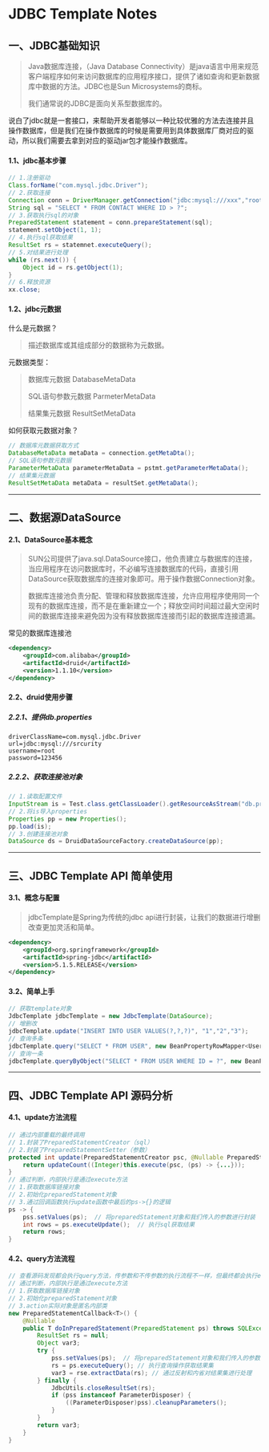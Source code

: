 # JDBC Template Notes

## 一、JDBC基础知识

> Java数据库连接，（Java Database Connectivity）是java语言中用来规范客户端程序如何来访问数据库的应用程序接口，提供了诸如查询和更新数据库中数据的方法。JDBC也是Sun Microsystems的商标。
>
> 我们通常说的JDBC是面向关系型数据库的。

说白了jdbc就是一套接口，来帮助开发者能够以一种比较优雅的方法去连接并且操作数据库，但是我们在操作数据库的时候是需要用到具体数据库厂商对应的驱动，所以我们需要去拿到对应的驱动jar包才能操作数据库。

#### 1.1、jdbc基本步骤

```java
// 1.注册驱动
Class.forName("com.mysql.jdbc.Driver");
// 2.获取连接
Connection conn = DriverManager.getConnection("jdbc:mysql:///xxx","root","123456");
String sql = "SELECT * FROM CONTACT WHERE ID > ?";
// 3.获取执行sql的对象
PreparedStatement statement = conn.prepareStatement(sql);
statement.setObject(1, 1);
// 4.执行sql获取结果
ResultSet rs = statemnet.executeQuery();
// 5.对结果进行处理
while (rs.next()) {
    Object id = rs.getObject(1);
}
// 6.释放资源
xx.close;
```

#### 1.2、jdbc元数据

什么是元数据？

> 描述数据库或其组成部分的数据称为元数据。

元数据类型：

> 数据库元数据	DatabaseMetaData
>
> SQL语句参数元数据	ParmeterMetaData
>
> 结果集元数据	ResultSetMetaData

如何获取元数据对象？

```java
// 数据库元数据获取方式
DatabaseMetaData metaData = connection.getMetaDta();
// SQL语句参数元数据
ParameterMetaData parameterMetaData = pstmt.getParameterMetaData();
// 结果集元数据
ResultSetMetaData metaData = resultSet.getMetaData();
```

--------

## 二、数据源DataSource

#### 2.1、DataSource基本概念

> SUN公司提供了java.sql.DataSource接口，他负责建立与数据库的连接，当应用程序在访问数据库时，不必编写连接数据库的代码，直接引用DataSource获取数据库的连接对象即可。用于操作数据Connection对象。
>
> 数据库连接池负责分配、管理和释放数据库连接，允许应用程序使用同一个现有的数据库连接，而不是在重新建立一个；释放空间时间超过最大空闲时间的数据库连接来避免因为没有释放数据库连接而引起的数据库连接遗漏。

常见的数据库连接池

```xml
<dependency>
	<groupId>com.alibaba</groupId>
    <artifactId>druid</artifactId>
    <version>1.1.10</version>
</dependency>
```

#### 2.2、druid使用步骤

##### 2.2.1、提供db.properties

```properties
driverClassName=com.mysql.jdbc.Driver
url=jdbc:mysql:///srcurity
username=root
password=123456
```

##### 2.2.2、获取连接池对象

```java
// 1.读取配置文件
InputStream is = Test.class.getClassLoader().getResourceAsStream("db.properties");
// 2.将is导入properties
Properties pp = new Properties();
pp.load(is);
// 3.创建连接池对象
DataSource ds = DruidDataSourceFactory.createDataSource(pp);
```

-----

## 三、JDBC Template API 简单使用

#### 3.1、概念与配置

> jdbcTemplate是Spring为传统的jdbc api进行封装，让我们的数据进行增删改查更加灵活和简单。

```xml
<dependency>
	<groupId>org.springframework</groupId>
    <artifactId>spring-jdbc</artifactId>
    <version>5.1.5.RELEASE</version>
</dependency>
```

#### 3.2、简单上手

```java
// 获取template对象
JdbcTemplate jdbcTemplate = new JdbcTemplate(DataSource);
// 增删改
jdbcTemplate.update("INSERT INTO USER VALUES(?,?,?)", "1","2","3");
// 查询多条
jdbcTemplate.query("SELECT * FROM USER", new BeanPropertyRowMapper<User>(User.class));
// 查询一条
jdbcTemplate.queryByObject("SELECT * FROM USER WHERE ID = ?", new BeanPropertyRowMapper<User>(User.class), 1);
```

-------

## 四、JDBC Template API 源码分析

#### 4.1、update方法流程

```java
// 通过内部重载的最终调用
// 1.封装了PreparedStatementCreator（sql）
// 2.封装了PreparedStatementSetter（参数）
protected int update(PreparedStatementCreator psc, @Nullable PreparedStatementSetter pss) throws DataAccessException {
    return updateCount((Integer)this.execute(psc, (ps) -> {...}));
}
// 通过判断，内部执行是通过execute方法
// 1.获取数据库链接对象
// 2.初始化preparedStatement对象
// 3.通过回调函数执行update函数中最后的ps->{}的逻辑
ps -> {
    pss.setValues(ps);	// 将preparedStatement对象和我们传入的参数进行封装
    int rows = ps.executeUpdate();	// 执行sql获取结果
    return rows;
}
```

#### 4.2、query方法流程

```java
// 查看源码发现都会执行query方法，传参数和不传参数的执行流程不一样，但最终都会执行execute方法
// 通过判断，内部执行是通过execute方法
// 1.获取数据库链接对象
// 2.初始化preparedStatement对象
// 3.action实际对象是匿名内部类
new PreparedStatementCallback<T>() {
    @Nullable
    public T doInPreparedStatement(PreparedStatement ps) throws SQLException {
        ResultSet rs = null;
        Object var3;
        try {
            pss.setValues(ps);	// 将preparedStatement对象和我们传入的参数进行封装
            rs = ps.executeQuery();	// 执行查询操作获取结果集
            var3 = rse.extractData(rs);	// 通过反射和内省对结果集进行处理
        } finally {
            JdbcUtils.closeResultSet(rs);
            if (pss instanceof ParameterDisposer) {
                ((ParameterDisposer)pss).cleanupParameters();
            }
        }
        return var3;
    }
}
```